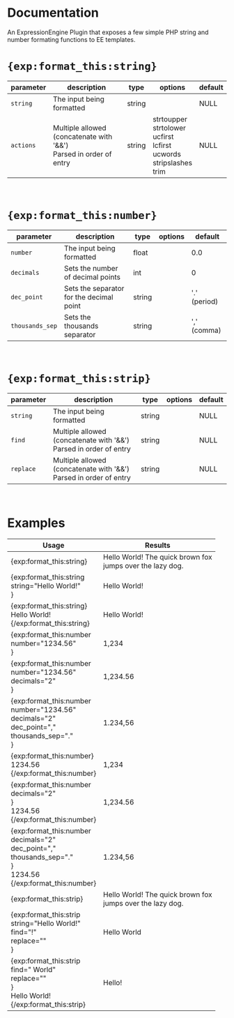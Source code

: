 # Documentation
An ExpressionEngine Plugin that exposes a few simple PHP string and number formating functions to EE templates.

# `{exp:format_this:string}`
| parameter | description                                                          | type   | options                                                                           | default |
|-----------|----------------------------------------------------------------------|--------|-----------------------------------------------------------------------------------|---------|
| `string`  | The input being formatted                                            | string |                                                                                   | NULL    |
| `actions` | Multiple allowed (concatenate with '&&')<br>Parsed in order of entry | string | strtoupper<br>strtolower<br>ucfirst<br>lcfirst<br>ucwords<br>stripslashes<br>trim | NULL    |

&nbsp;
# `{exp:format_this:number}`
| parameter       | description                              | type   | options | default      |
|-----------------|------------------------------------------|--------|---------|--------------|
| `number`        | The input being formatted                | float  |         | 0.0          |
| `decimals`      | Sets the number of decimal points        | int    |         | 0            |
| `dec_point`     | Sets the separator for the decimal point | string |         | '.' (period) |
| `thousands_sep` | Sets the thousands separator             | string |         | ',' (comma)  |

&nbsp;
# `{exp:format_this:strip}`
| parameter | description                                                          | type   | options | default |
|-----------|----------------------------------------------------------------------|--------|---------|---------|
| `string`  | The input being formatted                                            | string |         | NULL    |
| `find`    | Multiple allowed (concatenate with '&&')<br>Parsed in order of entry | string |         | NULL    |
| `replace` | Multiple allowed (concatenate with '&&')<br>Parsed in order of entry | string |         | NULL    |

&nbsp;
# Examples
| Usage                                                                                                                      | Results                                                      |
|----------------------------------------------------------------------------------------------------------------------------|--------------------------------------------------------------|
| {exp:format_this:string}                                                                                                   | Hello World! The quick brown fox<br>jumps over the lazy dog. |
| {exp:format_this:string<br>string="Hello World!"<br>}                                                                      | Hello World!                                                 |
| {exp:format_this:string}<br>Hello World!<br>{/exp:format_this:string}                                                      | Hello World!                                                 |
| {exp:format_this:number<br>number="1234.56"<br>}                                                                           | 1,234                                                        |
| {exp:format_this:number<br>number="1234.56"<br>decimals="2"<br>}                                                           | 1,234.56                                                     |
| {exp:format_this:number<br>number="1234.56"<br>decimals="2"<br>dec_point=","<br>thousands_sep="."<br>}                     | 1.234,56                                                     |
| {exp:format_this:number}<br>1234.56<br>{/exp:format_this:number}                                                           | 1,234                                                        |
| {exp:format_this:number<br>decimals="2"<br>}<br>1234.56<br>{/exp:format_this:number}                                       | 1,234.56                                                     |
| {exp:format_this:number<br>decimals="2"<br>dec_point=","<br>thousands_sep="."<br>}<br>1234.56<br>{/exp:format_this:number} | 1.234,56                                                     |
| {exp:format_this:strip}                                                                                                    | Hello World! The quick brown fox<br>jumps over the lazy dog. |
| {exp:format_this:strip<br>string="Hello World!"<br>find="!"<br>replace=""<br>}                                             | Hello World                                                  |
| {exp:format_this:strip<br>find=" World"<br>replace=""<br>}<br>Hello World!<br>{/exp:format_this:strip}                     | Hello!                                                       |
